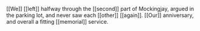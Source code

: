 [[We]] [[left]] halfway through the [[second]] part of Mockingjay, argued in the parking lot, and never saw each [[other]] [[again]]. [[Our]] anniversary, and overall a fitting [[memorial]] service.  